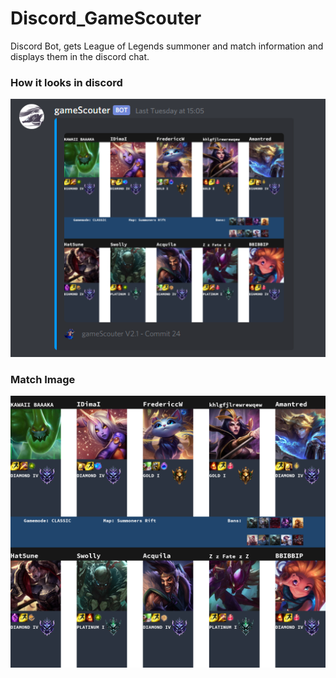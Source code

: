 # Discord_GameScouter
Discord Bot, gets League of Legends summoner and match information and displays them in the discord chat.

### How it looks in discord
![screenshot of the bot in discord](https://github.com/BAAAKA/Discord_GameScouter/blob/master/gameScouter1.png)


### Match Image
![match image](https://github.com/BAAAKA/Discord_GameScouter/blob/master/matchImage.png)
